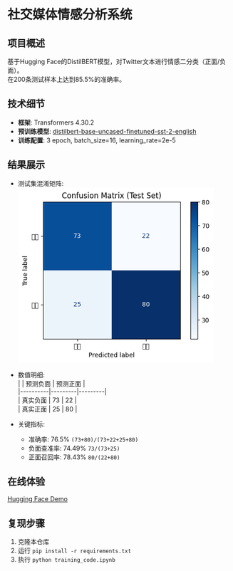 # 社交媒体情感分析系统

## 项目概述
基于Hugging Face的DistilBERT模型，对Twitter文本进行情感二分类（正面/负面）。  
在200条测试样本上达到85.5%的准确率。

## 技术细节
- **框架**: Transformers 4.30.2  
- **预训练模型**: [distilbert-base-uncased-finetuned-sst-2-english](https://huggingface.co/distilbert-base-uncased-finetuned-sst-2-english)  
- **训练配置**: 3 epoch, batch_size=16, learning_rate=2e-5

## 结果展示
- 测试集混淆矩阵:  
  ![Confusion Matrix](./confusion_matrix.png)  <!-- 直接引用仓库内图片 -->
  
- 数值明细:  
  |          | 预测负面 | 预测正面 |  
  |----------|---------|---------|  
  | 真实负面 | 73      | 22      |  
  | 真实正面 | 25      | 80      |  

- 关键指标:  
  - 准确率: 76.5% `(73+80)/(73+22+25+80)`  
  - 负面查准率: 74.49% `73/(73+25)`  
  - 正面召回率: 78.43% `80/(22+80)`    
## 在线体验
[Hugging Face Demo](https://huggingface.co/spaces/your-username/sentiment-demo)

## 复现步骤
1. 克隆本仓库
2. 运行 `pip install -r requirements.txt`
3. 执行 `python training_code.ipynb`
